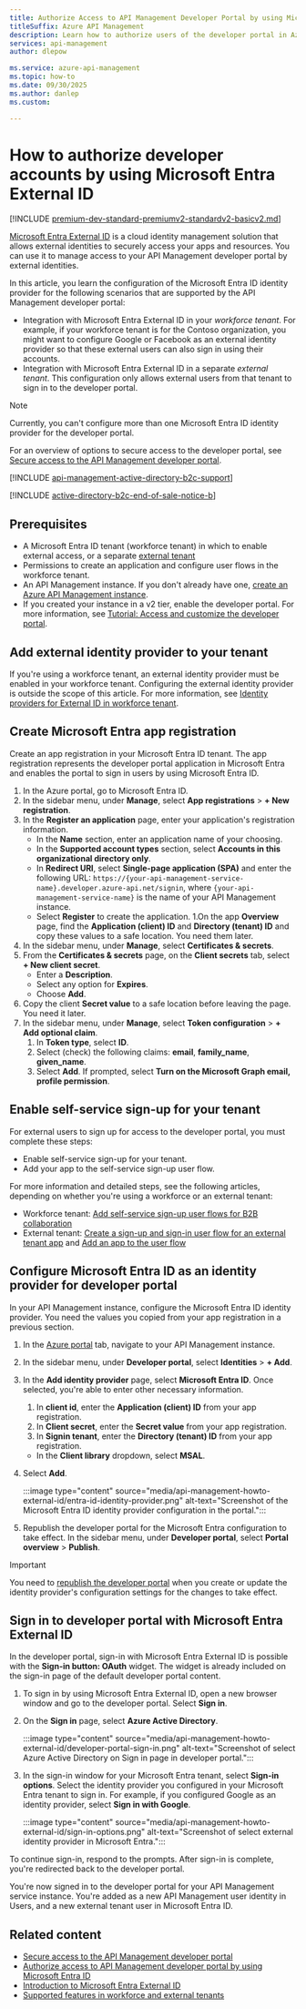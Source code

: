 ```yaml
---
title: Authorize Access to API Management Developer Portal by using Microsoft Entra External ID
titleSuffix: Azure API Management
description: Learn how to authorize users of the developer portal in Azure API Management by using Microsoft Entra External ID
services: api-management
author: dlepow

ms.service: azure-api-management
ms.topic: how-to
ms.date: 09/30/2025
ms.author: danlep
ms.custom:

---
```


# How to authorize developer accounts by using Microsoft Entra External ID

[!INCLUDE [premium-dev-standard-premiumv2-standardv2-basicv2.md](../../includes/api-management-availability-premium-dev-standard-premiumv2-standardv2-basicv2.md)]

[Microsoft Entra External ID](/entra/external-id/external-identities-overview) is a cloud identity management solution that allows external identities to securely access your apps and resources. You can use it to manage access to your API Management developer portal by external identities. 

In this article, you learn the configuration of the Microsoft Entra ID identity provider for the following scenarios that are supported by the API Management developer portal: 

* Integration with Microsoft Entra External ID in your *workforce tenant*. For example, if your workforce tenant is for the Contoso organization, you might want to configure Google or Facebook as an external identity provider so that these external users can also sign in using their accounts. 
* Integration with Microsoft Entra External ID in a separate *external tenant*. This configuration only allows external users from that tenant to sign in to the developer portal. 

> [!NOTE]
> Currently, you can't configure more than one Microsoft Entra ID identity provider for the developer portal. 

For an overview of options to secure access to the developer portal, see [Secure access to the API Management developer portal](secure-developer-portal-access.md).

[!INCLUDE [api-management-active-directory-b2c-support](../../includes/api-management-active-directory-b2c-support.md)]

[!INCLUDE [active-directory-b2c-end-of-sale-notice-b](../../includes/active-directory-b2c-end-of-sale-notice-b.md)]

## Prerequisites

* A Microsoft Entra ID tenant (workforce tenant) in which to enable external access, or a separate [external tenant](/entra/external-id/customers/how-to-create-external-tenant-portal)
* Permissions to create an application and configure user flows in the workforce tenant.
* An API Management instance. If you don't already have one, [create an Azure API Management instance](get-started-create-service-instance.md).
* If you created your instance in a v2 tier, enable the developer portal. For more information, see [Tutorial: Access and customize the developer portal](api-management-howto-developer-portal-customize.md).

## Add external identity provider to your tenant

If you're using a workforce tenant, an external identity provider must be enabled in your workforce tenant. Configuring the external identity provider is outside the scope of this article. For more information, see [Identity providers for External ID in workforce tenant](/entra/external-id/identity-providers).

## Create Microsoft Entra app registration

Create an app registration in your Microsoft Entra ID tenant. The app registration represents the developer portal application in Microsoft Entra and enables the portal to sign in users by using Microsoft Entra ID.

1. In the Azure portal, go to Microsoft Entra ID. 
1. In the sidebar menu, under **Manage**, select **App registrations** >  **+ New registration**.
1. In the **Register an application** page, enter your application's registration information.
    * In the **Name** section, enter an application name of your choosing.
    * In the **Supported account types** section, select **Accounts in this organizational directory only**.
    * In **Redirect URI**, select **Single-page application (SPA)** and enter the following URL: `https://{your-api-management-service-name}.developer.azure-api.net/signin`, where `{your-api-management-service-name}` is the name of your API Management instance.
    * Select **Register** to create the application.
1.On the app **Overview** page, find the **Application (client) ID** and **Directory (tenant) ID** and copy these values to a safe location. You need them later.
1. In the sidebar menu, under **Manage**, select **Certificates & secrets**. 
1. From the **Certificates & secrets** page, on the **Client secrets** tab, select **+ New client secret**. 
    * Enter a **Description**.
    * Select any option for **Expires**.
    * Choose **Add**. 
1. Copy the client **Secret value** to a safe location before leaving the page. You need it later. 
1. In the sidebar menu, under **Manage**, select **Token configuration** > **+ Add optional claim**.
    1. In **Token type**, select **ID**.
    1. Select (check) the following claims: **email**, **family_name**, **given_name**.
    1. Select **Add**. If prompted, select **Turn on the Microsoft Graph email, profile permission**.

## Enable self-service sign-up for your tenant

For external users to sign up for access to the developer portal, you must complete these steps:

* Enable self-service sign-up for your tenant. 
* Add your app to the self-service sign-up user flow. 

For more information and detailed steps, see the following articles, depending on whether you're using a workforce or an external tenant:

- Workforce tenant: [Add self-service sign-up user flows for B2B collaboration](/entra/external-id/self-service-sign-up-user-flow) 
- External tenant: [Create a sign-up and sign-in user flow for an external tenant app](/entra/external-id/customers/how-to-user-flow-sign-up-sign-in-customers) and [Add an app to the user flow](/entra/external-id/customers/how-to-user-flow-add-application)

## Configure Microsoft Entra ID as an identity provider for developer portal

In your API Management instance, configure the Microsoft Entra ID identity provider. You need the values you copied from your app registration in a previous section.

1. In the [Azure portal](https://portal.azure.com) tab, navigate to your API Management instance.
1. In the sidebar menu, under **Developer portal**, select **Identities** > **+ Add**.
1. In the **Add identity provider** page, select **Microsoft Entra ID**. Once selected, you're able to enter other necessary information. 
    1. In **client id**, enter the **Application (client) ID** from your app registration.
    1. In **Client secret**, enter the **Secret value** from your app registration.
    1. In **Signin tenant**, enter the **Directory (tenant) ID** from your app registration.
    * In the **Client library** dropdown, select **MSAL**.
1. Select **Add**.

    :::image type="content" source="media/api-management-howto-external-id/entra-id-identity-provider.png" alt-text="Screenshot of the Microsoft Entra ID identity provider configuration in the portal.":::
1. Republish the developer portal for the Microsoft Entra configuration to take effect. In the sidebar menu, under **Developer portal**, select **Portal overview** > **Publish**.   

> [!IMPORTANT]
> You need to [republish the developer portal](developer-portal-overview.md#publish-the-portal) when you create or update the identity provider's configuration settings for the changes to take effect.

## Sign in to developer portal with Microsoft Entra External ID

In the developer portal, sign-in with Microsoft Entra External ID is possible with the **Sign-in button: OAuth** widget. The widget is already included on the sign-in page of the default developer portal content.

1. To sign in by using Microsoft Entra External ID, open a new browser window and go to the developer portal. Select **Sign in**.

1. On the **Sign in** page, select **Azure Active Directory**.

    :::image type="content" source="media/api-management-howto-external-id/developer-portal-sign-in.png" alt-text="Screenshot of select Azure Active Directory on Sign in page in developer portal.":::

1. In the sign-in window for your Microsoft Entra tenant, select **Sign-in options**. Select the identity provider you configured in your Microsoft Entra tenant to sign in. For example, if you configured Google as an identity provider, select **Sign in with Google**.

    :::image type="content" source="media/api-management-howto-external-id/sign-in-options.png" alt-text="Screenshot of select external identity provider in Microsoft Entra.":::

To continue sign-in, respond to the prompts. After sign-in is complete, you're redirected back to the developer portal. 

You're now signed in to the developer portal for your API Management service instance. You're added as a new API Management user identity in Users, and a new external tenant user in Microsoft Entra ID.

## Related content

* [Secure access to the API Management developer portal](secure-developer-portal-access.md)
* [Authorize access to API Management developer portal by using Microsoft Entra ID](api-management-howto-aad.md)
* [Introduction to Microsoft Entra External ID](/entra/external-id/external-identities-overview)
* [Supported features in workforce and external tenants](/entra/external-id/customers/concept-supported-features-customers)
